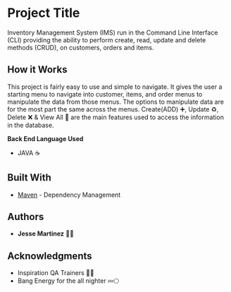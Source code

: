 # Project Title

Inventory Management System (IMS) run in the Command Line Interface (CLI) providing the ability to perform create, read, update and delete methods (CRUD), on customers, orders and items. 

## How it Works

This project is fairly easy to use and simple to navigate. It gives the user a starting menu to navigate into customer,
items, and order menus to manipulate the data from those menus. The options to manipulate data are for the most part the same across 
the menus. Create(ADD) :heavy_plus_sign:, Update :recycle:, Delete :x: & View All :eyes: are the main features used to access the information in the database.

**Back End Language Used**
* JAVA :coffee:

## Built With

* [Maven](https://maven.apache.org/) - Dependency Management

## Authors
* **Jesse Martinez** :man_technologist:


## Acknowledgments

* Inspiration QA Trainers :teacher:
* Bang Energy for the all nighter 	:zzz::full_moon:
